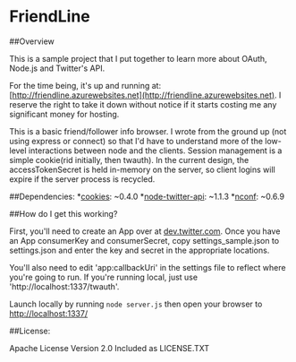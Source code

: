 ﻿# FriendLine

##Overview

This is a sample project that I put together to learn more about OAuth, Node.js and Twitter's API.

For the time being, it's up and running at: [http://friendline.azurewebsites.net](http://friendline.azurewebsites.net).  I reserve the right to take it down without notice if it starts costing me any significant money for hosting.

This is a basic friend/follower info browser.  I wrote from the ground up (not using express or connect) so that I'd have to understand more of the low-level interactions between node and the clients.  Session management is a simple cookie(rid initially, then twauth).  In the current design, the accessTokenSecret is held in-memory on the server, so client logins will expire if the server process is recycled.

##Dependencies:
   *[cookies](https://www.npmjs.org/package/cookies): ~0.4.0
   *[node-twitter-api](https://www.npmjs.org/package/node-twitter-api): ~1.1.3
   *[nconf](https://www.npmjs.org/package/nconf): ~0.6.9

##How do I get this working?

First, you'll need to create an App over at [dev.twitter.com](https://dev.twitter.com/).  Once you have an App consumerKey and consumerSecret, copy settings_sample.json to settings.json and enter the key and secret in the appropriate locations.

You'll also need to edit 'app:callbackUri' in the settings file to reflect where you're going to run.  If you're running local, just use 'http://localhost:1337/twauth'.

Launch locally by running `node server.js` then open your browser to [http://localhost:1337/](http://localhost:1337/)

##License:

Apache License Version 2.0 Included as LICENSE.TXT


